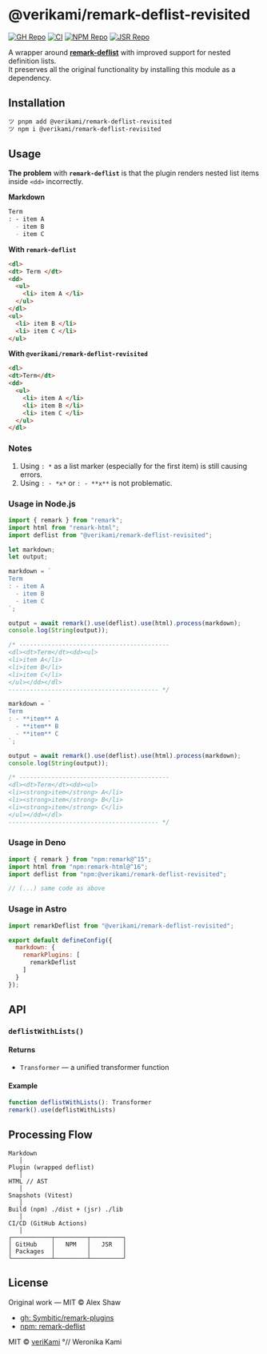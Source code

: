 # @verikami/remark-deflist-revisited

[![GH Repo](https://img.shields.io/badge/GitHub-Repository-blue?logo=github)](https://github.com/veriKami/remark-deflist-revisited)
[![CI](https://github.com/veriKami/remark-deflist-revisited/actions/workflows/publish.yml/badge.svg)](https://github.com/veriKami/remark-deflist-revisited/actions/workflows/publish.yml)
[![NPM Repo](https://img.shields.io/npm/v/@verikami/remark-deflist-revisited?logo=npm&logoColor=white&labelColor=blue&color=black)](https://www.npmjs.com/package/@verikami/remark-deflist-revisited)
[![JSR Repo](https://jsr.io/badges/@verikami/remark-deflist-revisited)](https://jsr.io/@verikami/remark-deflist-revisited)

A wrapper around **[remark-deflist](https://www.npmjs.com/package/remark-deflist)** with improved support for nested definition lists.  
It preserves all the original functionality by installing this module as a dependency.

## Installation

```bash
ツ pnpm add @verikami/remark-deflist-revisited
ツ npm i @verikami/remark-deflist-revisited
```

## Usage

**The problem** with **`remark-deflist`** is that the plugin renders nested list items inside `<dd>` incorrectly.

**Markdown**

```markdown
Term
: - item A
  - item B
  - item C
```

**With `remark-deflist`**

```html
<dl>
<dt> Term </dt>
<dd>
  <ul>
    <li> item A </li>
  </ul>
</dl>
<ul>
  <li> item B </li>
  <li> item C </li>
</ul>
```

**With `@verikami/remark-deflist-revisited`**

```html
<dl>
<dt>Term</dt>
<dd>
  <ul>
    <li> item A </li>
    <li> item B </li>
    <li> item C </li>
  </ul>
</dl>
```

### Notes

1. Using `: *` as a list marker (especially for the first item) is still causing errors.
2. Using `: - *x*` or `: - **x**` is not problematic.

### Usage in Node.js

```js
import { remark } from "remark";
import html from "remark-html";
import deflist from "@verikami/remark-deflist-revisited";

let markdown;
let output;

markdown = `
Term
: - item A
  - item B
  - item C
`;

output = await remark().use(deflist).use(html).process(markdown);
console.log(String(output));

/* ------------------------------------------
<dl><dt>Term</dt><dd><ul>
<li>item A</li>
<li>item B</li>
<li>item C</li>
</ul></dd></dl>
------------------------------------------ */

markdown = `
Term
: - **item** A
  - **item** B
  - **item** C
`;

output = await remark().use(deflist).use(html).process(markdown);
console.log(String(output));

/* ------------------------------------------
<dl><dt>Term</dt><dd><ul>
<li><strong>item</strong> A</li>
<li><strong>item</strong> B</li>
<li><strong>item</strong> C</li>
</ul></dd></dl>
------------------------------------------ */

```

### Usage in Deno

```js
import { remark } from "npm:remark@^15";
import html from "npm:remark-html@^16";
import deflist from "npm:@verikami/remark-deflist-revisited";

// (...) same code as above

```

### Usage in Astro

```js
import remarkDeflist from "@verikami/remark-deflist-revisited";

export default defineConfig({
  markdown: {
    remarkPlugins: [
      remarkDeflist
    ]
  }
});

```

## API

### `deflistWithLists()`

#### Returns
- `Transformer` — a unified transformer function

#### Example
```ts
function deflistWithLists(): Transformer
remark().use(deflistWithLists)
```

## Processing Flow

```
Markdown
   │
Plugin (wrapped deflist)
   │
HTML // AST
   │
Snapshots (Vitest)
   │
Build (npm) ./dist + (jsr) ./lib
   │
CI/CD (GitHub Actions)
   │
┌───────────┬─────────┬─────────┐
│ GitHub    │   NPM   │   JSR   │
│ Packages  │         │         │
└───────────┴─────────┴─────────┘
```

## License

Original work — MIT © Alex Shaw

* [gh: Symbitic/remark-plugins](https://github.com/Symbitic/remark-plugins)
* [npm: remark-deflist](https://www.npmjs.com/package/remark-deflist)

MIT © [veriKami](https://verikami.com) °// Weronika Kami
